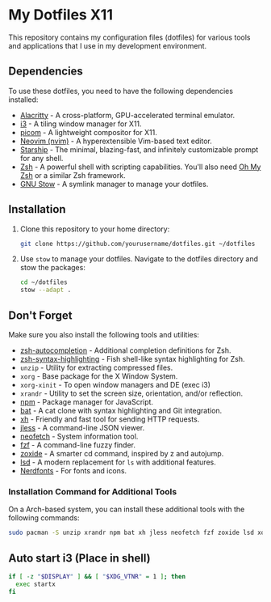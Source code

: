 # My Dotfiles X11

This repository contains my configuration files (dotfiles) for various tools and applications that I use in my development environment.

## Dependencies

To use these dotfiles, you need to have the following dependencies installed:

- [Alacritty](https://github.com/alacritty/alacritty) - A cross-platform, GPU-accelerated terminal emulator.
- [i3](https://i3wm.org/) - A tiling window manager for X11.
- [picom](https://github.com/yshui/picom) - A lightweight compositor for X11.
- [Neovim (nvim)](https://neovim.io/) - A hyperextensible Vim-based text editor.
- [Starship](https://starship.rs/) - The minimal, blazing-fast, and infinitely customizable prompt for any shell.
- [Zsh](https://www.zsh.org/) - A powerful shell with scripting capabilities. You'll also need [Oh My Zsh](https://ohmyz.sh/) or a similar Zsh framework.
- [GNU Stow](https://www.gnu.org/software/stow/) - A symlink manager to manage your dotfiles.

## Installation

1. Clone this repository to your home directory:

    ```sh
    git clone https://github.com/yourusername/dotfiles.git ~/dotfiles
    ```

2. Use `stow` to manage your dotfiles. Navigate to the dotfiles directory and stow the packages:

    ```sh
    cd ~/dotfiles
    stow --adapt .
    ```

## Don't Forget

Make sure you also install the following tools and utilities:

- [zsh-autocompletion](https://github.com/zsh-users/zsh-completions) - Additional completion definitions for Zsh.
- [zsh-syntax-highlighting](https://github.com/zsh-users/zsh-syntax-highlighting) - Fish shell-like syntax highlighting for Zsh.
- `unzip` - Utility for extracting compressed files.
- `xorg` - Base package for the X Window System.
- `xorg-xinit` - To open window managers and DE (exec i3)
- `xrandr` - Utility to set the screen size, orientation, and/or reflection.
- [npm](https://www.npmjs.com/) - Package manager for JavaScript.
- [bat](https://github.com/sharkdp/bat) - A cat clone with syntax highlighting and Git integration.
- [xh](https://github.com/ducaale/xh) - Friendly and fast tool for sending HTTP requests.
- [jless](https://github.com/PaulJuliusMartinez/jless) - A command-line JSON viewer.
- [neofetch](https://github.com/dylanaraps/neofetch) - System information tool.
- [fzf](https://github.com/junegunn/fzf) - A command-line fuzzy finder.
- [zoxide](https://github.com/ajeetdsouza/zoxide) - A smarter cd command, inspired by z and autojump.
- [lsd](https://github.com/Peltoche/lsd) - A modern replacement for `ls` with additional features.
- [Nerdfonts](https://archlinux.org/packages/extra/any/ttf-jetbrains-mono-nerd/) - For fonts and icons.

### Installation Command for Additional Tools

On a Arch-based system, you can install these additional tools with the following commands:

```sh
sudo pacman -S unzip xrandr npm bat xh jless neofetch fzf zoxide lsd xorg

```

## Auto start i3 (Place in shell)
```sh
if [ -z "$DISPLAY" ] && [ "$XDG_VTNR" = 1 ]; then
  exec startx
fi
